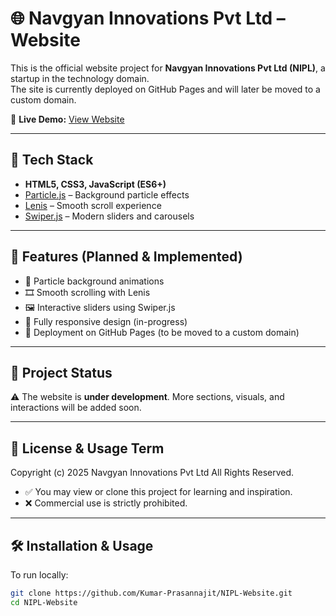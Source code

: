 # 🌐 Navgyan Innovations Pvt Ltd – Website

This is the official website project for **Navgyan Innovations Pvt Ltd (NIPL)**, a startup in the technology domain.  
The site is currently deployed on GitHub Pages and will later be moved to a custom domain.

🔗 **Live Demo:** [View Website](https://kumar-prasannajit.github.io/NIPL-Website/)

---

## 🚀 Tech Stack
- **HTML5, CSS3, JavaScript (ES6+)**
- [Particle.js](https://vincentgarreau.com/particles.js/) – Background particle effects
- [Lenis](https://github.com/studio-freight/lenis) – Smooth scroll experience
- [Swiper.js](https://swiperjs.com/) – Modern sliders and carousels

---

## 📌 Features (Planned & Implemented)
- 🌌 Particle background animations  
- 🎞️ Smooth scrolling with Lenis  
- 🖼️ Interactive sliders using Swiper.js  
- 📱 Fully responsive design (in-progress)  
- 🚀 Deployment on GitHub Pages (to be moved to a custom domain)  

---

## 📂 Project Status
⚠️ The website is **under development**. More sections, visuals, and interactions will be added soon.  

---

## 📜 License & Usage Term
Copyright (c) 2025 Navgyan Innovations Pvt Ltd
All Rights Reserved.
- ✅ You may view or clone this project for learning and inspiration.
- ❌ Commercial use is strictly prohibited.

---

## 🛠️ Installation & Usage
To run locally:
```bash
git clone https://github.com/Kumar-Prasannajit/NIPL-Website.git
cd NIPL-Website
